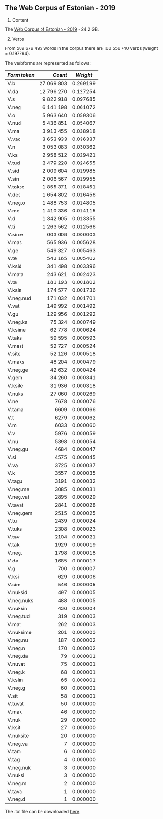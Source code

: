 ## The Web Corpus of Estonian - 2019

1. Content

The [Web Corpus of Estonian - 2019](https://entu.keeleressursid.ee/shared/9942/G3qonxL3kavZ1NGJ79jk7eIamFRkoLZBMkHCc8jVgudimdUDeSZC5XKrn6U0wxhj) - 24.2 GB.

2. Verbs

From 509 679 495 words in the corpus there are 100 556 740 verbs (weight = 0.197294).

The verbforms are represented as follows:

| *Form token* | *Count* | *Weight* |
| --- | ---: | --- |
| V.b        | 27 069 803  | 0.269199    |
| V.da       | 12 796 270  | 0.127254    |
| V.s        | 9 822 918   | 0.097685    |
| V.neg      | 6 141 198   | 0.061072    |
| V.o        | 5 963 640   | 0.059306    |
| V.nud      | 5 436 851   | 0.054067    |
| V.ma       | 3 913 455   | 0.038918    |
| V.vad      | 3 653 933   | 0.036337    |
| V.n        | 3 053 083   | 0.030362    |
| V.ks       | 2 958 512   | 0.029421    |
| V.tud      | 2 479 228   | 0.024655    |
| V.sid      | 2 009 604   | 0.019985    |
| V.sin      | 2 006 567   | 0.019955    |
| V.takse    | 1 855 371   | 0.018451    |
| V.des      | 1 654 802   | 0.016456    |
| V.neg.o    | 1 488 753   | 0.014805    |
| V.me       | 1 419 336   | 0.014115    |
| V.d        | 1 342 905   | 0.013355    |
| V.ti       | 1 263 562   | 0.012566    |
| V.sime     | 603 608    | 0.006003    |
| V.mas      | 565 936    | 0.005628    |
| V.ge       | 549 327    | 0.005463    |
| V.te       | 543 165    | 0.005402    |
| V.ksid     | 341 498    | 0.003396    |
| V.mata     | 243 621    | 0.002423    |
| V.ta       | 181 193    | 0.001802    |
| V.ksin     | 174 577    | 0.001736    |
| V.neg.nud  | 171 032    | 0.001701    |
| V.vat      | 149 992    | 0.001492    |
| V.gu       | 129 956    | 0.001292    |
| V.neg.ks   | 75 324     | 0.000749    |
| V.ksime    | 62 778     | 0.000624    |
| V.taks     | 59 595     | 0.000593    |
| V.mast     | 52 727     | 0.000524    |
| V.site     | 52 126     | 0.000518    |
| V.maks     | 48 204     | 0.000479    |
| V.neg.ge   | 42 632     | 0.000424    |
| V.gem      | 34 260     | 0.000341    |
| V.ksite    | 31 936     | 0.000318    |
| V.nuks     | 27 060     | 0.000269    |
| V.ne       | 7678      | 0.000076    |
| V.tama     | 6609      | 0.000066    |
| V.t        | 6279      | 0.000062    |
| V.m        | 6033      | 0.000060    |
| V.v        | 5976      | 0.000059    |
| V.nu       | 5398      | 0.000054    |
| V.neg.gu   | 4684      | 0.000047    |
| V.si       | 4575      | 0.000045    |
| V.va       | 3725      | 0.000037    |
| V.k        | 3557      | 0.000035    |
| V.tagu     | 3191      | 0.000032    |
| V.neg.me   | 3085      | 0.000031    |
| V.neg.vat  | 2895      | 0.000029    |
| V.tavat    | 2841      | 0.000028    |
| V.neg.gem  | 2515      | 0.000025    |
| V.tu       | 2439      | 0.000024    |
| V.tuks     | 2308      | 0.000023    |
| V.tav      | 2104      | 0.000021    |
| V.tak      | 1929      | 0.000019    |
| V.neg.     | 1798      | 0.000018    |
| V.de       | 1685      | 0.000017    |
| V.g        | 700       | 0.000007    |
| V.ksi      | 629       | 0.000006    |
| V.sim      | 546       | 0.000005    |
| V.nuksid   | 497       | 0.000005    |
| V.neg.nuks | 488       | 0.000005    |
| V.nuksin   | 436       | 0.000004    |
| V.neg.tud  | 319       | 0.000003    |
| V.mat      | 262       | 0.000003    |
| V.nuksime  | 261       | 0.000003    |
| V.neg.nu   | 187       | 0.000002    |
| V.neg.n    | 170       | 0.000002    |
| V.neg.da   | 79        | 0.000001    |
| V.nuvat    | 75        | 0.000001    |
| V.neg.k    | 68        | 0.000001    |
| V.ksim     | 65        | 0.000001    |
| V.neg.g    | 60        | 0.000001    |
| V.sit      | 58        | 0.000001    |
| V.tuvat    | 50        | 0.000000    |
| V.mak      | 46        | 0.000000    |
| V.nuk      | 29        | 0.000000    |
| V.ksit     | 27        | 0.000000    |
| V.nuksite  | 20        | 0.000000    |
| V.neg.va   | 7         | 0.000000    |
| V.tam      | 6         | 0.000000    |
| V.tag      | 4         | 0.000000    |
| V.neg.nuk  | 3         | 0.000000    |
| V.nuksi    | 3         | 0.000000    |
| V.neg.m    | 2         | 0.000000    |
| V.tava     | 1         | 0.000000    |
| V.neg.d    | 1         | 0.000000    |



The .txt file can be downloaded [here](https://github.com/ahtokiil/ids_2023/blob/main/verb_tokens_web_2019_291123.txt).
